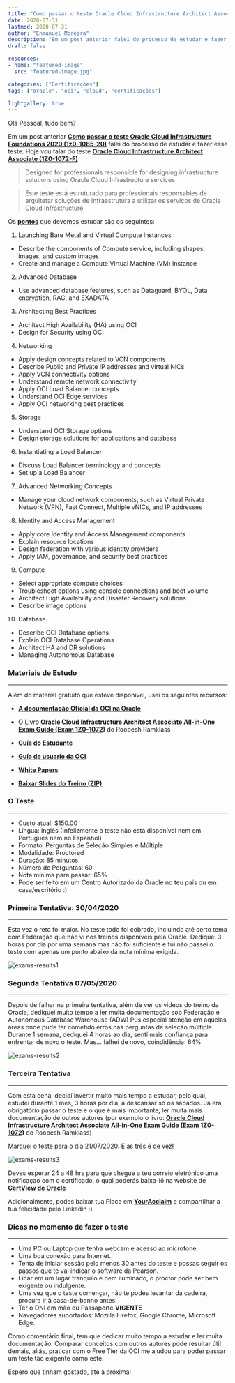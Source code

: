 ```yaml
---
title: "Como passar o teste Oracle Cloud Infrastructure Architect Associate (1Z0-1072-F)"
date: 2020-07-31
lastmod: 2020-07-31
author: "Enmanuel Moreira"
description: "Em um post anterior falei do processo de estudar e fazer aquele teste. Hoje vou falar do teste Oracle Cloud Infrastructure Architect Associate (1Z0-1072-F)"
draft: false

resources:
- name: "featured-image"
  src: "featured-image.jpg"

categories: ["Certificações"]
tags: ["oracle", "oci", "cloud", "certificações"]

lightgallery: true
---
```


<!--more-->

Olá Pessoal, tudo bem?

Em um post anterior **[Como passar o teste Oracle Cloud Infrastructure Foundations 2020 (1z0-1085-20)](https://itsimplenow.com/como-pasar-el-examen-oracle-cloud-infrastructure-foundations-2020-1z0-1085-20/)** falei do processo de estudar e fazer esse teste. Hoje vou falar do teste **[Oracle Cloud Infrastructure Architect Associate (1Z0-1072-F)](https://www.oracle.com/cloud/iaas/training/architect-associate.html)**

> Designed for professionals responsible for designing infrastructure solutions using Oracle Cloud Infrastructure services

> Este teste está estruturado para professionais responsables de arquitetar soluções de infraestrutura a utilizar os serviços de Oracle Cloud Infrastructure

Os **[pontos](https://www.oracle.com/a/ocom/docs/1Z0-1072-oci-architect-associate-2019-study-guide.pdf)** que devemos estudar são os seguintes:

1. Launching Bare Metal and Virtual Compute Instances  

- Describe the components of Compute service, including shapes, images, and custom images  
- Create and manage a Compute Virtual Machine (VM) instance  

2. Advanced Database  

- Use advanced database features, such as Dataguard, BYOL, Data encryption, RAC, and EXADATA

3. Architecting Best Practices  

- Architect High Availability (HA) using OCI  
- Design for Security using OCI  

4. Networking  

- Apply design concepts related to VCN components  
- Describe Public and Private IP addresses and virtual NICs  
- Apply VCN connectivity options  
- Understand remote network connectivity  
- Apply OCI Load Balancer concepts  
- Understand OCI Edge services  
- Apply OCI networking best practices  

5. Storage  

- Understand OCI Storage options  
- Design storage solutions for applications and database  

6. Instantiating a Load Balancer  

- Discuss Load Balancer terminology and concepts  
- Set up a Load Balancer  

7. Advanced Networking Concepts  

- Manage your cloud network components, such as Virtual Private Network (VPN), Fast Connect, Multiple vNICs, and IP addresses  

8. Identity and Access Management  

- Apply core Identity and Access Management components  
- Explain resource locations   
- Design federation with various identity providers  
- Apply IAM, governance, and security best practices  

9. Compute  

- Select appropriate compute choices  
- Troubleshoot options using console connections and boot volume  
- Architect High Availability and Disaster Recovery solutions  
- Describe image options  

10. Database  

- Describe OCI Database options  
- Explain OCI Database Operations  
- Architect HA and DR solutions  
- Managing Autonomous Database  

### Materiais de Estudo

***

Além do material gratuito que esteve disponível, usei os seguintes recursos:  

- **[A documentação Oficial da OCI na Oracle](https://docs.cloud.oracle.com/es-ww/iaas/Content/home.htm)**  

- O Livro **[Oracle Cloud Infrastructure Architect Associate All-in-One Exam Guide (Exam 1Z0-1072)](https://www.amazon.com/Oracle-Infrastructure-Architect-Associate-1Z0-1072-ebook/dp/B083CPVKFT)** do Roopesh Ramklass  

- **[Guía do Estudante](https://learn.oracle.com/ords/training/DL4_EKITDOCUMENT.getPDF?p_url=_-ENC6E9C0202092241DE3D7B941924AD96ACDA02EAE465334C873F89D7364C401D751DB2A81CF1CA54F4629702BCDEC5A57799BCBE5E8DBAA5B89B1F219909ACB37537DDF38F679E2D580F9523FFAD3240928B3F36335C795428RY-_)**  

- **[Guía de usuario da OCI](https://docs.cloud.oracle.com/en-us/iaas/pdf/ug/OCI_User_Guide.pdf)**  

- **[White Papers](https://docs.cloud.oracle.com/iaas/Content/General/Reference/aqswhitepapers.htm)**  

- **[Baixar Slides do Treino (ZIP)](https://www.oracle.com/a/ocom/docs/cloud/architect-associate-cert-content.zip)**  

### O Teste

***

- Custo atual: $150.00  
- Língua: Inglés (Infelizmente o teste não está disponível nem em Português nem no Espanhol)  
- Formato: Perguntas de Seleção Simples e Múltiple  
- Modalidade: Proctored  
- Duração: 85 minutos  
- Número de Perguntas: 60  
- Nota mínima para passar: 65%  
- Pode ser feito em um Centro Autorizado da Oracle no teu país ou em casa/escritório :)  

### Primeira Tentativa: 30/04/2020

***

Esta vez o reto foi maior. No teste todo foi cobrado, incluindo até certo tema com Federação que não vi nos treinos disponíveis pela Oracle. Dediquei 3 horas por dia por uma semana mas não foi suficiente e fui não passei o teste com apenas um punto abaixo da nota mínima exigida.  

![exams-results1](/images/oci-architect-associate/exam-score-report-1.png "Exam Score 30/04/2020")

### Segunda Tentativa 07/05/2020

***

Depois de falhar na primeira tentativa, além de ver os videos do treino da Oracle, dediquei muito tempo a ler muita documentação sob Federação e Autonomous Database Warehouse (ADW) Pus especial atenção em aquelas áreas onde pude ter cometido erros nas perguntas de seleção múltiple. Durante 1 semana, dediquei 4 horas ao dia, sentí mais confiança para enfrentar de novo o teste. Mas... falhei de novo, coindidência: 64%  

![exams-results2](/images/oci-architect-associate/exam-score-report-2.png "Exam Score 07/05/2020")

### Terceira Tentativa

***

Com esta cena, decidí invertir muito mais tempo a estudar, pelo qual, estudei durante 1 mes, 3 horas por dia, a descansar só os sábados. Já era obrigatório passar o teste e o que é mais importante, ler muita mais documentação de outros autores (por exemplo o livro: **[Oracle Cloud Infrastructure Architect Associate All-in-One Exam Guide (Exam 1Z0-1072)](https://www.amazon.com/Oracle-Infrastructure-Architect-Associate-1Z0-1072-ebook/dp/B083CPVKFT)** do Roopesh Ramklass)  

Marquei o teste para o dia 21/07/2020. E às três é de vez!  

![exams-results3](/images/oci-architect-associate/exam-score-report-3.png "Exam Score 21/07/2020")

Deves esperar 24 a 48 hrs para que chegue a teu correio eletrónico uma notificaçao com o certificado, o qual poderás baixa-lô na website de **[CertView de Oracle](https://certview.oracle.com/)**  

Adicionalmente, podes baixar tua Placa em **[YourAcclaim](https://www.youracclaim.com/)** e compartilhar a tua felicidade pelo Linkedin :)  

### Dicas no momento de fazer o teste

***

- Uma PC ou Laptop que tenha webcam e acesso ao microfone.  
- Uma boa conexão para Internet.  
- Tenta de iniciar sessão pelo menos 30 antes do teste e possas seguir os passos que te vai indicar o software da Pearson.  
- Ficar em um lugar tranquilo e bem iluminado, o proctor pode ser bem exigente ou indulgente.  
- Uma vez que o teste començar, não te podes levantar da cadeira, procura ir à casa-de-banho antes.  
- Ter o DNI em mão ou Passaporte **VIGENTE**  
- Navegadores suportados: Mozilla Firefox, Google Chrome, Microsoft Edge.  

Como comentário final, tem que dedicar muito tempo a estudar e ler muita documentação. Comparar conceitos com outros autores pode resultar útil demais, aliás, praticar com o Free Tier da OCI me ajudou para poder passar um teste tão exigente como este.  

Espero que tinham gostado, até a próxima!

